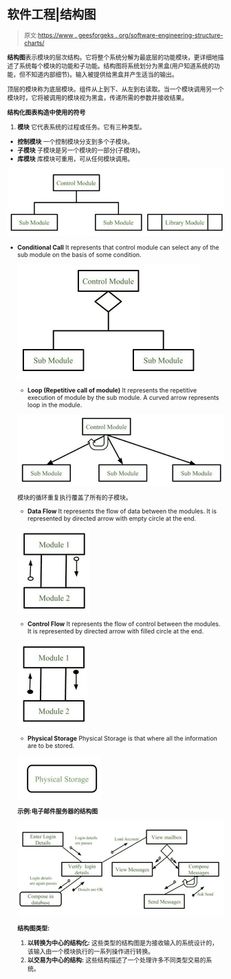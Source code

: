 # 软件工程|结构图

> 原文:[https://www . geesforgeks . org/software-engineering-structure-charts/](https://www.geeksforgeeks.org/software-engineering-structure-charts/)

**结构图**表示模块的层次结构。它将整个系统分解为最底层的功能模块，更详细地描述了系统每个模块的功能和子功能。结构图将系统划分为黑盒(用户知道系统的功能，但不知道内部细节)。输入被提供给黑盒并产生适当的输出。

顶层的模块称为底层模块。组件从上到下、从左到右读取。当一个模块调用另一个模块时，它将被调用的模块视为黑盒，传递所需的参数并接收结果。

**结构化图表构造中使用的符号**

1.  **模块**
    它代表系统的过程或任务。它有三种类型。

*   **控制模块**
    一个控制模块分支到多个子模块。
*   **子模块**
    子模块是另一个模块的一部分(子模块)。
*   **库模块**
    库模块可重用，可从任何模块调用。

![](img/2d8d93e639a36914a2065ffa306c0ef3.png)

*   **Conditional Call**
    It represents that control module can select any of the sub module on the basis of some condition.

    ![](img/88a996e37489d6276be6318a7dbd3f54.png)

    *   **Loop (Repetitive call of module)**
    It represents the repetitive execution of module by the sub module.
    A curved arrow represents loop in the module.

    ![](img/16e7d9037292841c587de7a83b093a40.png)

    模块的循环重复执行覆盖了所有的子模块。

    *   **Data Flow**
    It represents the flow of data between the modules. It is represented by directed arrow with empty circle at the end.

    ![](img/746eedcb0cf391d1bf2ed72e49cd5c88.png)

    *   **Control Flow**
    It represents the flow of control between the modules. It is represented by directed arrow with filled circle at the end.

    ![](img/a4d7ba2a7eea137c0f3d81ace529ece3.png)

    *   **Physical Storage**
    Physical Storage is that where all the information are to be stored.

    ![](img/e7872a47a99092d061b55f3c1051bd9b.png)

    **示例:电子邮件服务器的结构图**

    ![](img/b4ed1795b3f72aa637c9eba545bfbab6.png)

    **结构图类型:**

    1.  **以转换为中心的结构化:**
        这些类型的结构图是为接收输入的系统设计的，该输入由一个模块执行的一系列操作进行转换。
    2.  **以交易为中心的结构:**
        这些结构描述了一个处理许多不同类型交易的系统。